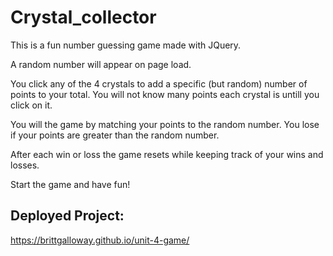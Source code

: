 # Crystal_collector

This is a fun number guessing game made with JQuery.

A random number will appear on page load.

You click any of the 4 crystals to add a specific (but random) number of points to your total. You will not know many points each crystal is untill you click on it.

You will the game by matching your points to the random number.
You lose if your points are greater than the random number.

After each win or loss the game resets while keeping track of your wins and losses.

Start the game and have fun!

## Deployed Project:
https://brittgalloway.github.io/unit-4-game/
